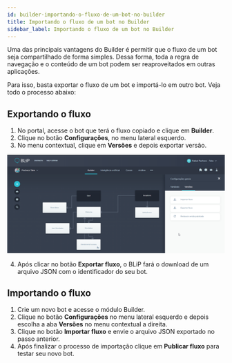 ```yaml
---
id: builder-importando-o-fluxo-de-um-bot-no-builder
title: Importando o fluxo de um bot no Builder
sidebar_label: Importando o fluxo de um bot no Builder
---
```


Uma das principais vantagens do Builder é permitir que o fluxo de um bot seja compartilhado de forma simples. Dessa forma, toda a regra de navegação e o conteúdo de um bot podem ser reaproveitados em outras aplicações.

Para isso, basta exportar o fluxo de um bot e importá-lo em outro bot. Veja todo o processo abaixo:

## Exportando o fluxo

1. No portal, acesse o bot que terá o fluxo copiado e clique em **Builder**.
2. Clique no botão **Configurações**, no menu lateral esquerdo.
3. No menu contextual, clique em **Versões** e depois exportar versão.

![Exportando o fluxo](../../assets/practice/builder/builder-importando-o-fluxo-de-um-bot-no-builder-1.png)

4. Após clicar no botão **Exportar fluxo**, o BLiP fará o download de um arquivo JSON com o identificador do seu bot.

## Importando o fluxo

1. Crie um novo bot e acesse o módulo Builder.
2. Clique no botão **Configurações** no menu lateral esquerdo e depois escolha a aba **Versões** no menu contextual a direita.
3. Clique no botão **Importar fluxo** e envie o arquivo JSON exportado no passo anterior.
4. Após finalizar o processo de importação clique em **Publicar fluxo** para testar seu novo bot.

